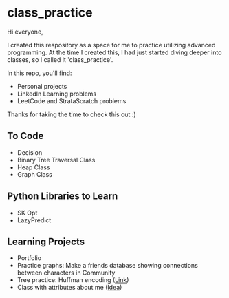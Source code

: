 # class_practice
Hi everyone,

I created this respository as a space for me to practice utilizing advanced programming. At the time I created this, I had just started diving deeper into classes, so I called it 'class_practice'.

In this repo, you'll find:
- Personal projects
- LinkedIn Learning problems
- LeetCode and StrataScratch problems

Thanks for taking the time to check this out :)

## To Code
- Decision
- Binary Tree Traversal Class
- Heap Class
- Graph Class

## Python Libraries to Learn
- SK Opt
- LazyPredict

## Learning Projects
- Portfolio
- Practice graphs: Make a friends database showing connections between characters in Community
- Tree practice: Huffman encoding ([Link](https://www.geeksforgeeks.org/huffman-coding-greedy-algo-3/))
- Class with attributes about me ([Idea](https://www.linkedin.com/in/alyssa-fedgo-mph/overlay/background-image/))
